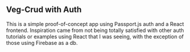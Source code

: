 ## Veg-Crud with Auth


This is a simple proof-of-concept app using Passport.js auth and a React frontend. Inspiration came from not being totally satisfied with other auth tutorials or examples using React that I was seeing, with the exception of those using Firebase as a db.
